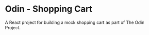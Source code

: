 # Odin - Shopping Cart

A React project for building a mock shopping cart as part of The Odin Project.